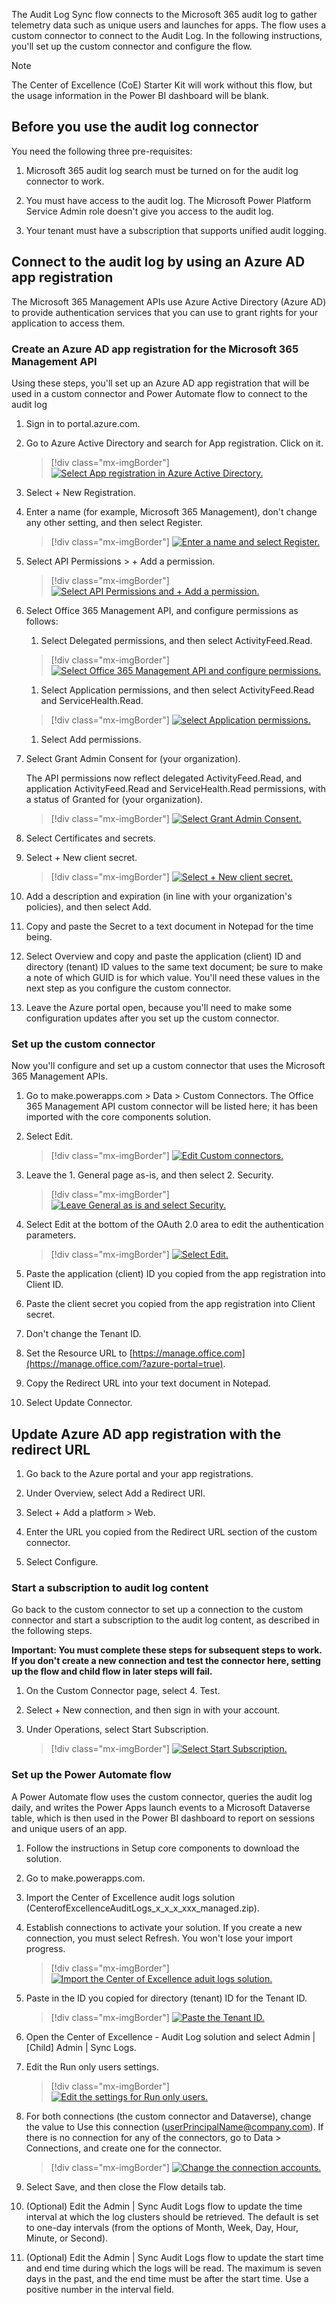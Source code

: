 The Audit Log Sync flow connects to the Microsoft 365 audit log to gather telemetry data such as unique users and launches for apps. The flow uses a custom connector to connect to the Audit Log. In the following instructions, you'll set up the custom connector and configure the flow.

> [!NOTE]
> The Center of Excellence (CoE) Starter Kit will work without this flow, but the usage information in the Power BI dashboard will be blank.

## Before you use the audit log connector

You need the following three pre-requisites:

1.  Microsoft 365 audit log search must be turned on for the audit log connector to work.

1.  You must have access to the audit log. The Microsoft Power Platform Service Admin role doesn't give you access to the audit log.

1.  Your tenant must have a subscription that supports unified audit logging.

## Connect to the audit log by using an Azure AD app registration

The Microsoft 365 Management APIs use Azure Active Directory (Azure AD) to provide authentication services that you can use to grant rights for your application to access them.

### Create an Azure AD app registration for the Microsoft 365 Management API

Using these steps, you'll set up an Azure AD app registration that will be used in a custom connector and Power Automate flow to connect to the audit log

1.  Sign in to portal.azure.com.

1.  Go to Azure Active Directory and search for App registration. Click on it.

	> [!div class="mx-imgBorder"]
	> [![Select App registration in Azure Active Directory.](../media/azure-app-registeration-ssm.png)](../media/azure-app-registeration-ssm.png#lightbox)

1.  Select + New Registration.

1.  Enter a name (for example, Microsoft 365 Management), don't change any other setting, and then select Register.

	> [!div class="mx-imgBorder"]
	> [![Enter a name and select Register.](../media/new-app-registeration-ss.png)](../media/new-app-registeration-ss.png#lightbox)

1.  Select API Permissions > + Add a permission.

	> [!div class="mx-imgBorder"]
	> [![Select API Permissions and + Add a permission.](../media/app-api-permission-ssm.png)](../media/app-api-permission-ssm.png#lightbox)

1.  Select Office 365 Management API, and configure permissions as follows:

    1.  Select Delegated permissions, and then select ActivityFeed.Read.

	> [!div class="mx-imgBorder"]
	> [![Select Office 365 Management API and configure permissions.](../media/office-365-management-api-ssm.png)](../media/office-365-management-api-ssm.png#lightbox)

	1.  Select Application permissions, and then select ActivityFeed.Read and ServiceHealth.Read.

	> [!div class="mx-imgBorder"]
	> [![select Application permissions.](../media/request-api-permissions-ssm.png)](../media/request-api-permissions-ssm.png#lightbox)

	1.  Select Add permissions.

1.  Select Grant Admin Consent for (your organization).

    The API permissions now reflect delegated ActivityFeed.Read, and application ActivityFeed.Read and ServiceHealth.Read permissions, with a status of Granted for (your organization).

	> [!div class="mx-imgBorder"]
	> [![Select Grant Admin Consent.](../media/request-api-permissions-2-ssm.png)](../media/request-api-permissions-2-ssm.png#lightbox)

1.  Select Certificates and secrets.

1.  Select + New client secret.

	> [!div class="mx-imgBorder"]
	> [![Select + New client secret.](../media/client-secret-ssm.png)](../media/client-secret-ssm.png#lightbox)

1. Add a description and expiration (in line with your organization's policies), and then select Add.

1. Copy and paste the Secret to a text document in Notepad for the time being.

1. Select Overview and copy and paste the application (client) ID and directory (tenant) ID values to the same text document; be sure to make a note of which GUID is for which value. You'll need these values in the next step as you configure the custom connector.

1. Leave the Azure portal open, because you'll need to make some configuration updates after you set up the custom connector.

### Set up the custom connector

Now you'll configure and set up a custom connector that uses the Microsoft 365 Management APIs.

1.  Go to make.powerapps.com > Data > Custom Connectors. The Office 365 Management API custom connector will be listed here; it has been imported with the core components solution.

1.  Select Edit.

	> [!div class="mx-imgBorder"]
	> [![Edit Custom connectors.](../media/setup-custom-connector-ssm.png)](../media/setup-custom-connector-ssm.png#lightbox)

1.  Leave the 1. General page as-is, and then select 2. Security.

	> [!div class="mx-imgBorder"]
	> [![Leave General as is and select Security.](../media/custom-connector-general-ssm.png)](../media/custom-connector-general-ssm.png#lightbox)

1.  Select Edit at the bottom of the OAuth 2.0 area to edit the authentication parameters.

	> [!div class="mx-imgBorder"]
	> [![Select Edit.](../media/custom-connector-security-ssm.png)](../media/custom-connector-security-ssm.png#lightbox)

1.  Paste the application (client) ID you copied from the app registration into Client ID.

1.  Paste the client secret you copied from the app registration into Client secret.

1.  Don't change the Tenant ID.

1.  Set the Resource URL to [https://manage.office.com](https://manage.office.com/?azure-portal=true).

1.  Copy the Redirect URL into your text document in Notepad.

1. Select Update Connector.

## Update Azure AD app registration with the redirect URL

1.  Go back to the Azure portal and your app registrations.

1.  Under Overview, select Add a Redirect URI.

1.  Select + Add a platform > Web.

1.  Enter the URL you copied from the Redirect URL section of the custom connector.

1.  Select Configure.

### Start a subscription to audit log content

Go back to the custom connector to set up a connection to the custom connector and start a subscription to the audit log content, as described in the following steps.

**Important: You must complete these steps for subsequent steps to work. If you don't create a new connection and test the connector here, setting up the flow and child flow in later steps will fail.**

1.  On the Custom Connector page, select 4. Test.

1.  Select + New connection, and then sign in with your account.

1.  Under Operations, select Start Subscription.

	> [!div class="mx-imgBorder"]
	> [![Select Start Subscription.](../media/start-subscription-ssm.png)](../media/start-subscription-ssm.png#lightbox)

### Set up the Power Automate flow

A Power Automate flow uses the custom connector, queries the audit log daily, and writes the Power Apps launch events to a Microsoft Dataverse table, which is then used in the Power BI dashboard to report on sessions and unique users of an app.

1.  Follow the instructions in Setup core components to download the solution.

1.  Go to make.powerapps.com.

1.  Import the Center of Excellence audit logs solution (CenterofExcellenceAuditLogs_x_x_x_xxx_managed.zip).

1.  Establish connections to activate your solution. If you create a new connection, you must select Refresh. You won't lose your import progress.

	> [!div class="mx-imgBorder"]
	> [![Import the Center of Excellence aduit logs solution.](../media/import-audit-logs-solution-ss.png)](../media/import-audit-logs-solution-ss.png#lightbox)

1.  Paste in the ID you copied for directory (tenant) ID for the Tenant ID.

	> [!div class="mx-imgBorder"]
	> [![Paste the Tenant ID.](../media/import-audit-logs-solution-azure-active-directory-id-ss.png)](../media/import-audit-logs-solution-azure-active-directory-id-ss.png#lightbox)

1.  Open the Center of Excellence - Audit Log solution and select Admin | [Child] Admin | Sync Logs.

1.  Edit the Run only users settings.

	> [!div class="mx-imgBorder"]
	> [![Edit the settings for Run only users.](../media/child-admin-sync-logs-flow-ssm.png)](../media/child-admin-sync-logs-flow-ssm.png#lightbox)

1.  For both connections (the custom connector and Dataverse), change the value to Use this connection (userPrincipalName@company.com). If there is no connection for any of the connectors, go to Data > Connections, and create one for the connector.

	> [!div class="mx-imgBorder"]
	> [![Change the connection accounts.](../media/change-connection-acounts-ss.png)](../media/change-connection-acounts-ss.png#lightbox)

1.  Select Save, and then close the Flow details tab.

1. (Optional) Edit the Admin | Sync Audit Logs flow to update the time interval at which the log clusters should be retrieved. The default is set to one-day intervals (from the options of Month, Week, Day, Hour, Minute, or Second).

1. (Optional) Edit the Admin | Sync Audit Logs flow to update the start time and end time during which the logs will be read. The maximum is seven days in the past, and the end time must be after the start time. Use a positive number in the interval field.
